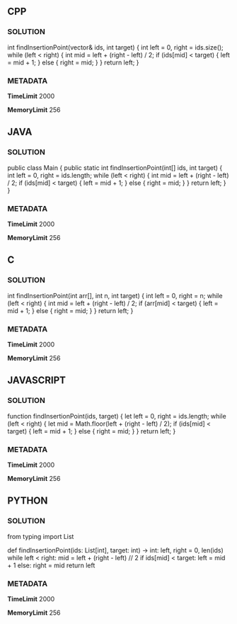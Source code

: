 ## CPP

### SOLUTION

int findInsertionPoint(vector<int>& ids, int target) {
    int left = 0, right = ids.size(); 
    while (left < right) {
        int mid = left + (right - left) / 2;
        if (ids[mid] < target) {
            left = mid + 1;
        } else {
            right = mid;
        }
    }
    return left;
}


### METADATA

**TimeLimit**
2000

**MemoryLimit**
256

## JAVA

### SOLUTION

public class Main {
    public static int findInsertionPoint(int[] ids, int target) {
        int left = 0, right = ids.length;
        while (left < right) {
            int mid = left + (right - left) / 2;
            if (ids[mid] < target) {
                left = mid + 1;
            } else {
                right = mid;
            }
        }
        return left;
    }
}


### METADATA

**TimeLimit**
2000

**MemoryLimit**
256

## C

### SOLUTION

int findInsertionPoint(int arr[], int n, int target) {
    int left = 0, right = n;
    while (left < right) {
        int mid = left + (right - left) / 2;
        if (arr[mid] < target) {
            left = mid + 1;
        } else {
            right = mid;
        }
    }
    return left;
}

### METADATA

**TimeLimit**
2000

**MemoryLimit**
256

## JAVASCRIPT

### SOLUTION

function findInsertionPoint(ids, target) {
    let left = 0, right = ids.length;
    while (left < right) {
        let mid = Math.floor(left + (right - left) / 2);
        if (ids[mid] < target) {
            left = mid + 1;
        } else {
            right = mid;
        }
    }
    return left;
}


### METADATA

**TimeLimit**
2000

**MemoryLimit**
256

## PYTHON

### SOLUTION

from typing import List

def findInsertionPoint(ids: List[int], target: int) -> int:
    left, right = 0, len(ids)
    while left < right:
        mid = left + (right - left) // 2
        if ids[mid] < target:
            left = mid + 1
        else:
            right = mid
    return left

### METADATA

**TimeLimit**
2000

**MemoryLimit**
256
